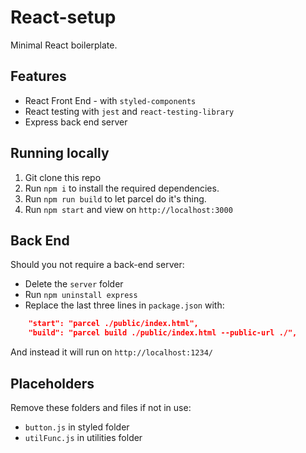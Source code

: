 # React-setup
Minimal React boilerplate.

## Features
* React Front End - with `styled-components`
* React testing with `jest` and `react-testing-library`
* Express back end server

## Running locally
1. Git clone this repo
2. Run `npm i` to install the required dependencies.
3. Run `npm run build` to let parcel do it's thing.
4. Run `npm start` and view on `http://localhost:3000`

## Back End
Should you not require a back-end server:
* Delete the `server` folder
* Run `npm uninstall express`
* Replace the last three lines in `package.json` with:
```json
    "start": "parcel ./public/index.html",
    "build": "parcel build ./public/index.html --public-url ./",
```
And instead it will run on `http://localhost:1234/`

## Placeholders
Remove these folders and files if not in use:
* `button.js` in styled folder
* `utilFunc.js` in utilities folder